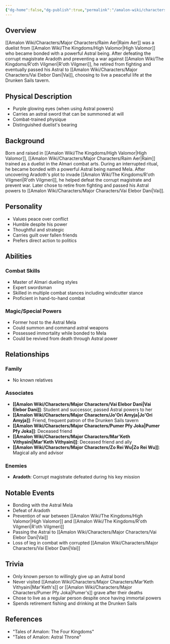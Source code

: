 ```yaml
---
{"dg-home":false,"dg-publish":true,"permalink":"/amalon-wiki/characters/major-characters/raim-aer/","dgPassFrontmatter":true,"noteIcon":""}
---
```


## Overview
[[Amalon Wiki/Characters/Major Characters/Raim Aer\|Raim Aer]] was a duelist from [[Amalon Wiki/The Kingdoms/High Valomor\|High Valomor]] who became bonded with a powerful Astral being. After defeating the corrupt magistrate Aradoth and preventing a war against [[Amalon Wiki/The Kingdoms/R'oth Vilgmeri\|R'oth Vilgmeri]], he retired from fighting and eventually passed his Astral to [[Amalon Wiki/Characters/Major Characters/Vai Elebor Dani\|Vai]], choosing to live a peaceful life at the Drunken Sails tavern.

## Physical Description
- Purple glowing eyes (when using Astral powers)
- Carries an astral sword that can be summoned at will
- Combat-trained physique
- Distinguished duelist's bearing

## Background
Born and raised in [[Amalon Wiki/The Kingdoms/High Valomor\|High Valomor]], [[Amalon Wiki/Characters/Major Characters/Raim Aer\|Raim]] trained as a duelist in the Almari combat arts. During an interrupted ritual, he became bonded with a powerful Astral being named Mela. After uncovering Aradoth's plot to invade [[Amalon Wiki/The Kingdoms/R'oth Vilgmeri\|R'oth Vilgmeri]], he helped defeat the corrupt magistrate and prevent war. Later chose to retire from fighting and passed his Astral powers to [[Amalon Wiki/Characters/Major Characters/Vai Elebor Dani\|Vai]].

## Personality
- Values peace over conflict
- Humble despite his power  
- Thoughtful and strategic
- Carries guilt over fallen friends
- Prefers direct action to politics

## Abilities
### Combat Skills
- Master of Almari dueling styles
- Expert swordsman 
- Skilled in multiple combat stances including windcutter stance
- Proficient in hand-to-hand combat

### Magic/Special Powers
- Former host to the Astral Mela
- Could summon and command astral weapons
- Possessed immortality while bonded to Mela
- Could be revived from death through Astral power

## Relationships
### Family
- No known relatives

### Associates
- **[[Amalon Wiki/Characters/Major Characters/Vai Elebor Dani\|Vai Elebor Dani]]**: Student and successor, passed Astral powers to her
- **[[Amalon Wiki/Characters/Major Characters/Jo'Ori Amyja\|Jo'Ori Amyja]]**: Friend, frequent patron of the Drunken Sails tavern
- **[[Amalon Wiki/Characters/Major Characters/Pumer Pfy Joka\|Pumer Pfy Joka]]**: Deceased friend
- **[[Amalon Wiki/Characters/Major Characters/Mar'Keth Vithyaini\|Mar'Keth Vithyaini]]**: Deceased friend and ally
- **[[Amalon Wiki/Characters/Major Characters/Zo Rei Wu\|Zo Rei Wu]]**: Magical ally and advisor

### Enemies
- **Aradoth**: Corrupt magistrate defeated during his key mission

## Notable Events
- Bonding with the Astral Mela
- Defeat of Aradoth
- Prevention of war between [[Amalon Wiki/The Kingdoms/High Valomor\|High Valomor]] and [[Amalon Wiki/The Kingdoms/R'oth Vilgmeri\|R'oth Vilgmeri]]
- Passing the Astral to [[Amalon Wiki/Characters/Major Characters/Vai Elebor Dani\|Vai]]
- Loss of leg in combat with corrupted [[Amalon Wiki/Characters/Major Characters/Vai Elebor Dani\|Vai]]

## Trivia
- Only known person to willingly give up an Astral bond
- Never visited [[Amalon Wiki/Characters/Major Characters/Mar'Keth Vithyaini\|Mar'Keth's]] or [[Amalon Wiki/Characters/Major Characters/Pumer Pfy Joka\|Pumer's]] grave after their deaths
- Chose to live as a regular person despite once having immortal powers
- Spends retirement fishing and drinking at the Drunken Sails

## References
- "Tales of Amalon: The Four Kingdoms"
- "Tales of Amalon: Astral Throne"